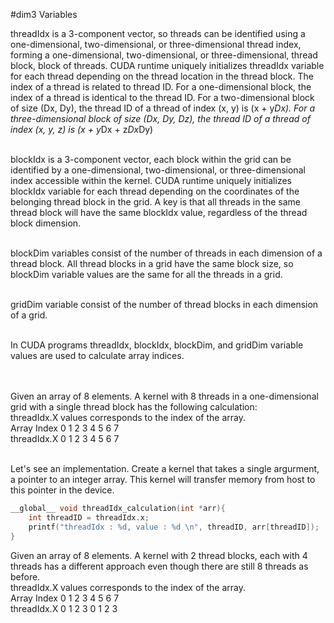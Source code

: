 #dim3 Variables

threadIdx is a 3-component vector, so threads can be identified using a one-dimensional, two-dimensional, or three-dimensional thread index, forming a one-dimensional, two-dimensional, or three-dimensional, thread block, block of threads.  CUDA runtime uniquely initializes threadIdx variable for each thread depending on the thread location in the thread block.  The index of a thread is related to thread ID. For a one-dimensional block, the index of a thread is identical to the thread ID.  For a two-dimensional block of size (Dx, Dy), the thread ID of a thread of index (x, y) is (x + y*Dx).  For a three-dimensional block of size (Dx, Dy, Dz), the thread ID of a thread of index (x, y, z) is (x + y*Dx + z*Dx*Dy)
<br/><br/>

blockIdx is a 3-component vector, each block within the grid can be identified by a one-dimensional, two-dimensional, or three-dimensional index accessible within the kernel.  CUDA runtime uniquely initializes blockIdx variable for each thread depending on the coordinates of the belonging thread block in the grid.  A key is that all threads in the same thread block will have the same blockIdx value, regardless of the thread block dimension.
<br/><br/>

blockDim variables consist of the number of threads in each dimension of a thread block.  All thread blocks in a grid have the same block size, so blockDim variable values are the same for all the threads in a grid.
<br/><br/>

gridDim variable consist of the number of thread blocks in each dimension of a grid.
<br/><br/>

In CUDA programs threadIdx, blockIdx, blockDim, and gridDim variable values are used to calculate array indices.  
<br/><br/>

Given an array of 8 elements.  A kernel with 8 threads in a one-dimensional grid with a single thread block has the following calculation:<br/>
threadIdx.X values corresponds to the index of the array.<br/>
Array Index  0    1    2    3    4    5    6    7 <br/>
threadIdx.X  0    1    2    3    4    5    6    7 <br/><br/>


Let's see an implementation.  Create a kernel that takes a single argurment, a pointer to an integer array.  This kernel will transfer memory from host to this pointer in the device.
```C++
__global__ void threadIdx_calculation(int *arr){
    int threadID = threadIdx.x;
    printf("threadIdx : %d, value : %d \n", threadID, arr[threadID]);
}
```


Given an array of 8 elements.  A kernel with 2 thread blocks, each with 4 threads has a different approach even though there are still 8 threads as before. <br/>
threadIdx.X values corresponds to the index of the array. <br/>
Array Index  0    1    2    3    4    5    6    7 <br/>
threadIdx.X  0    1    2    3    0    1    2    3 <br/><br/>
